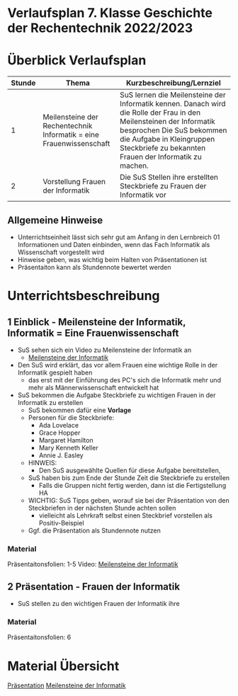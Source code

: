 # Verlaufsplan 7. Klasse Geschichte der Rechentechnik 2022/2023
# Überblick Verlaufsplan
| Stunde | Thema                                                               | Kurzbeschreibung/Lernziel                                                                                                                                                                                                               |
|--------|---------------------------------------------------------------------|-----------------------------------------------------------------------------------------------------------------------------------------------------------------------------------------------------------------------------------------|
| 1      | Meilensteine der Rechentechnik Informatik = eine Frauenwissenschaft | SuS lernen die Meilensteine der Informatik kennen. Danach wird die Rolle der Frau in den Meilensteinen der Informatik besprochen Die SuS bekommen die Aufgabe in Kleingruppen Steckbriefe zu bekannten Frauen der Informatik zu machen. |
| 2      | Vorstellung Frauen der Informatik                                   | Die SuS Stellen ihre erstellten Steckbriefe zu Frauen der Informatik vor                                                                                                                                                                |

## Allgemeine Hinweise
- Unterrichtseinheit lässt sich sehr gut am Anfang in den Lernbreich 01 Informationen und Daten einbinden, wenn das Fach Informatik als Wissenschaft vorgestellt wird
- Hinweise geben, was wichtig beim Halten von Präsentationen ist
- Präsentaiton kann als Stundennote bewertet werden
# Unterrichtsbeschreibung
## 1 Einblick - Meilensteine der Informatik, Informatik = Eine Frauenwissenschaft
- SuS sehen sich ein Video zu Meilensteine der Informatik an
	- [Meilensteine der Informatik](https://www.youtube.com/watch?v=07zsT8lBSjQ)
- Den SuS wird erklärt, das vor allem Frauen eine wichtige Rolle in der Informatik gespielt haben
	- das erst mit der Einführung des PC's sich die Informatik mehr und mehr als Männerwissenschaft entwickelt hat
- SuS bekommen die Aufgabe Steckbriefe zu wichtigen Frauen in der Informatik zu erstellen
	- SuS bekommen dafür eine **Vorlage**
	- Personen für die Steckbriefe:
		- Ada Lovelace
		- Grace Hopper
		- Margaret Hamilton 
		- Mary Kenneth Keller  
		- Annie J. Easley 
	- HINWEIS:
		- Den SuS ausgewählte Quellen für diese Aufgabe bereitstellen,
	- SuS haben bis zum Ende der Stunde Zeit die Steckbriefe zu erstellen 
		- Falls die Gruppen nicht fertig werden, dann ist die Fertigstellung HA
	- WICHTIG: SuS Tipps geben, worauf sie bei der Präsentation von den Steckbriefen in der nächsten Stunde achten sollen
		- vielleicht als Lehrkraft selbst einen Steckbrief vorstellen als Positiv-Beispiel
	- Ggf. die Präsentation als Stundennote nutzen
### Material
Präsentaitonsfolien: 1-5
Video: [Meilensteine der Informatik](https://www.youtube.com/watch?v=07zsT8lBSjQ)

## 2 Präsentation - Frauen der Informatik
- SuS stellen zu den wichtigen Frauen der Informatik ihre

### Material
Präsentaitonsfolien: 6

# Material Übersicht 
[Präsentation](KL07-WB03-Präsentationsfolien.pdf)
[Meilensteine der Informatik](https://www.youtube.com/watch?v=07zsT8lBSjQ)